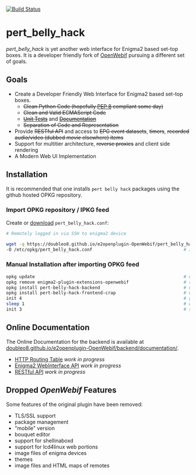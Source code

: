[![Build Status](https://travis-ci.org/doubleO8/e2openplugin-OpenWebif.svg?branch=master)](https://travis-ci.org/doubleO8/e2openplugin-OpenWebif)

# pert_belly_hack
*pert_belly_hack* is yet another web interface for Enigma2 based set-top boxes.
It is a developer friendly fork of [OpenWebif](https://github.com/E2OpenPlugins/e2openplugin-OpenWebif)
pursuing a different set of goals.

## Goals

* Create a Developer Friendly Web Interface for Enigma2 based set-top boxes.
  * ~~Clean Python Code (hopefully [PEP 8](https://www.python.org/dev/peps/pep-0008/) compliant some day)~~
  * ~~Clean and Valid ECMAScript Code~~
  * ~~[Unit Tests](https://doubleo8.github.io/e2openplugin-OpenWebif/nosetests.xml)~~ and ~~[Documentation](https://doubleo8.github.io/e2openplugin-OpenWebif/documentation/index.html)~~
  * ~~Separation of Code and Representation~~
* Provide ~~RESTful API~~ and access to ~~EPG event datasets~~, ~~timers~~, ~~recorded audio/video (dubbed *movie* elsewhere) items~~
* Support for multitier architecture, ~~reverse proxies~~ and client side rendering
* A Modern Web UI Implementation

## Installation

It is recommended that one installs `pert belly hack` packages using the github hosted OPKG repository.

### Import OPKG repository / IPKG feed

Create or [download](https://doubleo8.github.io/e2openplugin-OpenWebif/pert_belly_hack.conf) `pert_belly_hack.conf`:

```bash
# Remotely logged in via SSH to enigma2 device

wget -q https://doubleo8.github.io/e2openplugin-OpenWebif/pert_belly_hack.conf \
-O /etc/opkg/pert_belly_hack.conf                                   # import repository
```

### Manual Installation after importing OPKG feed

```bash
opkg update                                                         # update list of available packages
opkg remove enigma2-plugin-extensions-openwebif                     # remove OpenWebif
opkg install pert-belly-hack-backend                                # upgrade or install package (backend)
opkg install pert-belly-hack-frontend-crap                          # upgrade or install package (frontend)
init 4                                                              # graceful enigma2 shutdown
sleep 1                                                             # wait a bit
init 3                                                              # start enigma2 again
```

## Online Documentation

The Online Documentation for the backend is available at [doubleo8.github.io/e2openplugin-OpenWebif/backend/documentation/](https://doubleo8.github.io/e2openplugin-OpenWebif/backend/documentation/index.html).

* [HTTP Routing Table](https://doubleo8.github.io/e2openplugin-OpenWebif/backend/documentation/http-routingtable.html) *work in progress*
* [Enigma2 WebInterface API](https://doubleo8.github.io/e2openplugin-OpenWebif/backend/documentation/e2webinterface_api.html) *work in progress*
* [RESTful API](https://doubleo8.github.io/e2openplugin-OpenWebif/backend/documentation/restful_api.html) *work in progress*

## Dropped *OpenWebif* Features

Some features of the original plugin have been removed:

* TLS/SSL support
* package management
* "mobile" version
* bouquet editor
* support for shellinaboxd
* support for lcd4linux web portions
* image files of enigma devices
* themes
* image files and HTML maps of remotes
